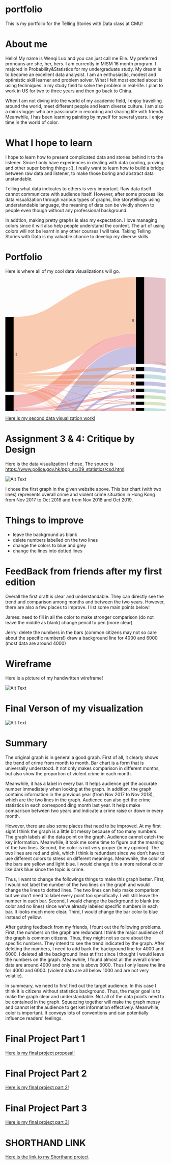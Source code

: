 # portfolio
This is my portfolio for the Telling Stories with Data class at CMU!


# About me

Hello! My name is Wenqi Luo and you can just call me Elle. My preferred pronouns are she, her, hers. I am currently in MISM 16 month program. I majored in Probability&Statistics for my undergraduate study. My dream is to become an excellent data analysist. I am an enthusiastic, modest and optimistic skill learner and problem solver. What I felt most excited about is using techniques in my study field to solve the problem in real-life. I plan to work in US for two to three years and then go back to China. 

When I am not diving into the world of my academic field, I enjoy travelling around the world, meet different people and learn diverse culture. I am also a mini vlogger who are passionate in recording and sharing life with friends. Meanwhile, I has been learning painting by myself for several years. I enjoy time in the world of color. 


# What I hope to learn

I hope to learn how to present complicated data and stories behind it to the listener. Since I only have experiences in dealing with data (coding, proving and other super boring things :(), I really want to learn how to build a bridge between raw data and listener, to make those boring and abstract data unstandable. 

Telling what data indicates to others is very important. Raw data itself cannot communicate with audience itself. However, after some process like data visualization through various types of graphs, like storytellings using understandable language, the meaning of data can be vividly shown to people even though without any professional background. 

In addtion, making pretty graphs is also my expectation. I love managing colors since it will also help people understand the content. The art of using colors will not be learnt in any other courses I will take. Taking Telling Stories with Data is my valuable chance to develop my diverse skills. 


# Portfolio

Here is where all of my cool data visualizations will go. 
<svg width="847" height="723" xmlns="http://www.w3.org/2000/svg"><g transform="translate(0, 10)"><g class="links" fill="none" stroke-opacity="0.4"><path d="M26,470.2524828113064C218.25,470.2524828113064,218.25,590.2647058823527,410.5,590.2647058823527" stroke-width="2.3155080213903743" style="stroke: rgb(235, 82, 82);"></path><path d="M26,441.97020626432385C218.25,441.97020626432385,218.25,450.8884644766997,410.5,450.8884644766997" stroke-width="1.9847211611917495" style="stroke: rgb(235, 82, 82);"></path><path d="M26,389.7058823529413C218.25,389.7058823529413,218.25,197.479755538579,410.5,197.479755538579" stroke-width="40.35599694423224" style="stroke: rgb(235, 82, 82);"></path><path d="M26,436.6776165011459C218.25,436.6776165011459,218.25,433.9419404125286,410.5,433.9419404125286" stroke-width="8.600458365164247" style="stroke: rgb(235, 82, 82);"></path><path d="M26,422.1229946524064C218.25,422.1229946524064,218.25,394.42551566080954,410.5,394.42551566080954" stroke-width="2.6462948815889993" style="stroke: rgb(235, 82, 82);"></path><path d="M26,467.60618792971735C218.25,467.60618792971735,218.25,558.687165775401,410.5,558.687165775401" stroke-width="2.9770817417876243" style="stroke: rgb(235, 82, 82);"></path><path d="M26,416.8304048892284C218.25,416.8304048892284,218.25,374.83269671504956,410.5,374.83269671504956" stroke-width="7.938884644766998" style="stroke: rgb(235, 82, 82);"></path><path d="M26,443.9549274255156C218.25,443.9549274255156,218.25,468.49656226126825,410.5,468.49656226126825" stroke-width="1.9847211611917495" style="stroke: rgb(235, 82, 82);"></path><path d="M26,462.9751718869366C218.25,462.9751718869366,218.25,541.0790679908328,410.5,541.0790679908328" stroke-width="6.284950343773874" style="stroke: rgb(235, 82, 82);"></path><path d="M26,472.89877769289535C218.25,472.89877769289535,218.25,617.211229946524,410.5,617.211229946524" stroke-width="0.9923605805958747" style="stroke: rgb(235, 82, 82);"></path><path d="M26,456.0286478227655C218.25,456.0286478227655,218.25,523.801757066463,410.5,523.801757066463" stroke-width="7.608097784568373" style="stroke: rgb(235, 82, 82);"></path><path d="M26,471.9064171122995C218.25,471.9064171122995,218.25,604.564935064935,410.5,604.564935064935" stroke-width="0.9923605805958747" style="stroke: rgb(235, 82, 82);"></path><path d="M26,427.9117647058823C218.25,427.9117647058823,218.25,415.1760886172649,410.5,415.1760886172649" stroke-width="8.931245225362872" style="stroke: rgb(235, 82, 82);"></path><path d="M26,448.5859434682964C218.25,448.5859434682964,218.25,506.02826585179537,410.5,506.02826585179537" stroke-width="7.277310924369748" style="stroke: rgb(235, 82, 82);"></path><path d="M26,410.54545454545456C218.25,410.54545454545456,218.25,317.37738731856365,410.5,317.37738731856365" stroke-width="0.6615737203972498" style="stroke: rgb(235, 82, 82);"></path><path d="M26,412.0339954163484C218.25,412.0339954163484,218.25,352.42818945760115,410.5,352.42818945760115" stroke-width="1.6539343009931247" style="stroke: rgb(235, 82, 82);"></path><path d="M26,475.8758594346829C218.25,475.8758594346829,218.25,692.5038197097019,410.5,692.5038197097019" stroke-width="0.3307868601986249" style="stroke: rgb(235, 82, 82);"></path><path d="M26,410.04927425515666C218.25,410.04927425515666,218.25,291.00343773873163,410.5,291.00343773873163" stroke-width="0.3307868601986249" style="stroke: rgb(235, 82, 82);"></path><path d="M26,474.2219251336898C218.25,474.2219251336898,218.25,628.865164247517,410.5,628.865164247517" stroke-width="1.6539343009931247" style="stroke: rgb(235, 82, 82);"></path><path d="M26,411.0416348357525C218.25,411.0416348357525,218.25,339.4511077158134,410.5,339.4511077158134" stroke-width="0.3307868601986249" style="stroke: rgb(235, 82, 82);"></path><path d="M26,475.37967914438497C218.25,475.37967914438497,218.25,650.6844919786093,410.5,650.6844919786093" stroke-width="0.6615737203972498" style="stroke: rgb(235, 82, 82);"></path><path d="M26,476.2066462948815C218.25,476.2066462948815,218.25,702.8346065699006,410.5,702.8346065699006" stroke-width="0.3307868601986249" style="stroke: rgb(235, 82, 82);"></path><path d="M26,513.6619556913676C218.25,513.6619556913676,218.25,244.9476699770817,410.5,244.9476699770817" stroke-width="54.57983193277311" style="stroke: rgb(117, 105, 191);"></path><path d="M26,557.6566080977848C218.25,557.6566080977848,218.25,398.22956455309367,410.5,398.22956455309367" stroke-width="4.9618029029793735" style="stroke: rgb(117, 105, 191);"></path><path d="M26,562.4530175706649C218.25,562.4530175706649,218.25,454.196333078686,410.5,454.196333078686" stroke-width="4.6310160427807485" style="stroke: rgb(117, 105, 191);"></path><path d="M26,542.9365928189459C218.25,542.9365928189459,218.25,293.1535523300227,410.5,293.1535523300227" stroke-width="3.969442322383499" style="stroke: rgb(117, 105, 191);"></path><path d="M26,574.8575248281131C218.25,574.8575248281131,218.25,574.3105423987776,410.5,574.3105423987776" stroke-width="5.623376623376624" style="stroke: rgb(117, 105, 191);"></path><path d="M26,549.0561497326205C218.25,549.0561497326205,218.25,357.0592055003819,410.5,357.0592055003819" stroke-width="7.608097784568373" style="stroke: rgb(117, 105, 191);"></path><path d="M26,567.4148204736442C218.25,567.4148204736442,218.25,472.13521772345314,410.5,472.13521772345314" stroke-width="5.292589763177999" style="stroke: rgb(117, 105, 191);"></path><path d="M26,570.5572956455311C218.25,570.5572956455311,218.25,491.8934300993126,410.5,491.8934300993126" stroke-width="0.9923605805958747" style="stroke: rgb(117, 105, 191);"></path><path d="M26,554.0179526355998C218.25,554.0179526355998,218.25,379.95989304812827,410.5,379.95989304812827" stroke-width="2.3155080213903743" style="stroke: rgb(117, 105, 191);"></path><path d="M26,545.0867074102371C218.25,545.0867074102371,218.25,339.781894576012,410.5,339.781894576012" stroke-width="0.3307868601986249" style="stroke: rgb(117, 105, 191);"></path><path d="M26,577.8346065699009C218.25,577.8346065699009,218.25,617.8728036669213,410.5,617.8728036669213" stroke-width="0.3307868601986249" style="stroke: rgb(117, 105, 191);"></path><path d="M26,571.7150496562263C218.25,571.7150496562263,218.25,560.5064935064935,410.5,560.5064935064935" stroke-width="0.6615737203972498" style="stroke: rgb(117, 105, 191);"></path><path d="M26,571.2188693659284C218.25,571.2188693659284,218.25,509.83231474407955,410.5,509.83231474407955" stroke-width="0.3307868601986249" style="stroke: rgb(117, 105, 191);"></path><path d="M26,213.65087853323155C218.25,213.65087853323155,218.25,88.65087853323142,410.5,88.65087853323142" stroke-width="177.30175706646295" style="stroke: rgb(242, 130, 63);"></path><path d="M26,354.5660809778458C218.25,354.5660809778458,218.25,602.7456073338425,410.5,602.7456073338425" stroke-width="2.6462948815889993" style="stroke: rgb(242, 130, 63);"></path><path d="M26,343.98090145148973C218.25,343.98090145148973,218.25,488.08938120702834,410.5,488.08938120702834" stroke-width="6.615737203972499" style="stroke: rgb(242, 130, 63);"></path><path d="M26,328.59931245225374C218.25,328.59931245225374,218.25,333.4969442322382,410.5,333.4969442322382" stroke-width="11.577540106951872" style="stroke: rgb(242, 130, 63);"></path><path d="M26,316.8563789152025C218.25,316.8563789152025,218.25,311.0924369747898,410.5,311.0924369747898" stroke-width="11.908326967150497" style="stroke: rgb(242, 130, 63);"></path><path d="M26,338.8537051184111C218.25,338.8537051184111,218.25,449.0691367456073,410.5,449.0691367456073" stroke-width="1.6539343009931247" style="stroke: rgb(242, 130, 63);"></path><path d="M26,306.6019862490452C218.25,306.6019862490452,218.25,286.53781512605025,410.5,286.53781512605025" stroke-width="8.600458365164247" style="stroke: rgb(242, 130, 63);"></path><path d="M26,349.10809778456843C218.25,349.10809778456843,218.25,555.7100840336134,410.5,555.7100840336134" stroke-width="2.9770817417876243" style="stroke: rgb(242, 130, 63);"></path><path d="M26,350.92742551566084C218.25,350.92742551566084,218.25,571.1680672268907,410.5,571.1680672268907" stroke-width="0.6615737203972498" style="stroke: rgb(242, 130, 63);"></path><path d="M26,352.25057295645536C218.25,352.25057295645536,218.25,588.1145912910617,410.5,588.1145912910617" stroke-width="1.9847211611917495" style="stroke: rgb(242, 130, 63);"></path><path d="M26,359.0317035905272C218.25,359.0317035905272,218.25,671.8422459893045,410.5,671.8422459893045" stroke-width="0.3307868601986249" style="stroke: rgb(242, 130, 63);"></path><path d="M26,337.0343773873186C218.25,337.0343773873186,218.25,392.1100076394191,410.5,392.1100076394191" stroke-width="1.9847211611917495" style="stroke: rgb(242, 130, 63);"></path><path d="M26,356.7161955691368C218.25,356.7161955691368,218.25,615.8880825057295,410.5,615.8880825057295" stroke-width="1.6539343009931247" style="stroke: rgb(242, 130, 63);"></path><path d="M26,358.5355233002292C218.25,358.5355233002292,218.25,661.3460656990065,410.5,661.3460656990065" stroke-width="0.6615737203972498" style="stroke: rgb(242, 130, 63);"></path><path d="M26,335.2150496562262C218.25,335.2150496562262,218.25,350.77425515660804,410.5,350.77425515660804" stroke-width="1.6539343009931247" style="stroke: rgb(242, 130, 63);"></path><path d="M26,347.4541634835753C218.25,347.4541634835753,218.25,537.7711993888465,410.5,537.7711993888465" stroke-width="0.3307868601986249" style="stroke: rgb(242, 130, 63);"></path><path d="M26,359.3624904507258C218.25,359.3624904507258,218.25,682.1730328495032,410.5,682.1730328495032" stroke-width="0.3307868601986249" style="stroke: rgb(242, 130, 63);"></path><path d="M26,340.1768525592056C218.25,340.1768525592056,218.25,467.0080213903745,410.5,467.0080213903745" stroke-width="0.9923605805958747" style="stroke: rgb(242, 130, 63);"></path><path d="M26,357.87394957983196C218.25,357.87394957983196,218.25,640.0229182582121,410.5,640.0229182582121" stroke-width="0.6615737203972498" style="stroke: rgb(242, 130, 63);"></path><path d="M436.5,589.2723453017569C628.75,589.2723453017569,628.75,560.9262796027502,821,560.9262796027502" stroke-width="4.3002291825821235" style="stroke: rgb(191, 153, 105);"></path><path d="M436.5,452.3770053475935C628.75,452.3770053475935,628.75,504.692513368984,821,504.692513368984" stroke-width="8.269671504965622" style="stroke: rgb(191, 169, 105);"></path><path d="M436.5,132.3147440794499C628.75,132.3147440794499,628.75,262.31474407944995,821,262.31474407944995" stroke-width="264.6294881588999" style="stroke: rgb(191, 105, 121);"></path><path d="M436.5,268.43353705118403C628.75,268.43353705118403,628.75,411.41061879297183,821,411.41061879297183" stroke-width="7.608097784568373" style="stroke: rgb(191, 105, 121);"></path><path d="M436.5,433.9419404125286C628.75,433.9419404125286,628.75,496.25744843391914,821,496.25744843391914" stroke-width="8.600458365164247" style="stroke: rgb(180, 191, 105);"></path><path d="M436.5,395.9140565317033C628.75,395.9140565317033,628.75,478.229564553094,821,478.229564553094" stroke-width="9.592818945760122" style="stroke: rgb(164, 191, 105);"></path><path d="M436.5,557.6948051948052C628.75,557.6948051948052,628.75,549.679526355997,821,549.679526355997" stroke-width="6.284950343773874" style="stroke: rgb(148, 191, 105);"></path><path d="M436.5,554.386936592819C628.75,554.386936592819,628.75,395.4564553093964,821,395.4564553093964" stroke-width="0.3307868601986249" style="stroke: rgb(148, 191, 105);"></path><path d="M436.5,375.9904507257448C628.75,375.9904507257448,628.75,468.3059587471353,821,468.3059587471353" stroke-width="10.254392666157372" style="stroke: rgb(132, 191, 105);"></path><path d="M436.5,470.6466768525593C628.75,470.6466768525593,628.75,512.9621848739497,821,512.9621848739497" stroke-width="8.269671504965622" style="stroke: rgb(116, 191, 105);"></path><path d="M436.5,540.9136745607334C628.75,540.9136745607334,628.75,543.2291825821238,821,543.2291825821238" stroke-width="6.615737203972499" style="stroke: rgb(105, 191, 110);"></path><path d="M436.5,616.715049656226C628.75,616.715049656226,628.75,566.7150496562263,821,566.7150496562263" stroke-width="2.6462948815889993" style="stroke: rgb(105, 191, 126);"></path><path d="M436.5,615.2265087853323C628.75,615.2265087853323,628.75,397.4411764705881,821,397.4411764705881" stroke-width="0.3307868601986249" style="stroke: rgb(105, 191, 126);"></path><path d="M436.5,523.801757066463C628.75,523.801757066463,628.75,536.1172650878534,821,536.1172650878534" stroke-width="7.608097784568373" style="stroke: rgb(105, 191, 143);"></path><path d="M436.5,602.0840336134452C628.75,602.0840336134452,628.75,396.61420932009156,821,396.61420932009156" stroke-width="1.3231474407944996" style="stroke: rgb(105, 191, 159);"></path><path d="M436.5,603.9033613445376C628.75,603.9033613445376,628.75,564.2341482047365,821,564.2341482047365" stroke-width="2.3155080213903743" style="stroke: rgb(105, 191, 159);"></path><path d="M436.5,415.1760886172649C628.75,415.1760886172649,628.75,487.49159663865555,821,487.49159663865555" stroke-width="8.931245225362872" style="stroke: rgb(105, 191, 175);"></path><path d="M436.5,506.19365928189467C628.75,506.19365928189467,628.75,528.509167303285,821,528.509167303285" stroke-width="7.608097784568373" style="stroke: rgb(105, 191, 191);"></path><path d="M436.5,311.5886172650877C628.75,311.5886172650877,628.75,434.23491214667695,821,434.23491214667695" stroke-width="12.239113827349122" style="stroke: rgb(105, 175, 191);"></path><path d="M436.5,305.30366692131383C628.75,305.30366692131383,628.75,394.7948815889992,821,394.7948815889992" stroke-width="0.3307868601986249" style="stroke: rgb(105, 175, 191);"></path><path d="M436.5,355.5706646294881C628.75,355.5706646294881,628.75,457.8861726508786,821,457.8861726508786" stroke-width="10.585179526355997" style="stroke: rgb(105, 159, 191);"></path><path d="M436.5,350.1126814362108C628.75,350.1126814362108,628.75,395.1256684491978,821,395.1256684491978" stroke-width="0.3307868601986249" style="stroke: rgb(105, 159, 191);"></path><path d="M436.5,692.5038197097019C628.75,692.5038197097019,628.75,572.503819709702,821,572.503819709702" stroke-width="0.3307868601986249" style="stroke: rgb(105, 143, 191);"></path><path d="M436.5,288.68792971734126C628.75,288.68792971734126,628.75,421.66501145912923,821,421.66501145912923" stroke-width="12.900687547746372" style="stroke: rgb(105, 126, 191);"></path><path d="M436.5,628.865164247517C628.75,628.865164247517,628.75,568.8651642475173,821,568.8651642475173" stroke-width="1.6539343009931247" style="stroke: rgb(105, 110, 191);"></path><path d="M436.5,333.8277310924368C628.75,333.8277310924368,628.75,446.47402597402606,821,446.47402597402606" stroke-width="12.239113827349122" style="stroke: rgb(116, 105, 191);"></path><path d="M436.5,650.6844919786093C628.75,650.6844919786093,628.75,570.6844919786097,821,570.6844919786097" stroke-width="0.6615737203972498" style="stroke: rgb(132, 105, 191);"></path><path d="M436.5,702.8346065699006C628.75,702.8346065699006,628.75,572.8346065699006,821,572.8346065699006" stroke-width="0.3307868601986249" style="stroke: rgb(148, 105, 191);"></path><path d="M436.5,574.1451489686783C628.75,574.1451489686783,628.75,555.7990832696715,821,555.7990832696715" stroke-width="5.954163483575249" style="stroke: rgb(164, 105, 191);"></path><path d="M436.5,571.0026737967914C628.75,571.0026737967914,628.75,395.787242169595,821,395.787242169595" stroke-width="0.3307868601986249" style="stroke: rgb(164, 105, 191);"></path><path d="M436.5,488.5855614973263C628.75,488.5855614973263,628.75,520.9010695187167,821,520.9010695187167" stroke-width="7.608097784568373" style="stroke: rgb(180, 105, 191);"></path><path d="M436.5,671.8422459893045C628.75,671.8422459893045,628.75,571.8422459893048,821,571.8422459893048" stroke-width="0.3307868601986249" style="stroke: rgb(191, 105, 185);"></path><path d="M436.5,661.3460656990065C628.75,661.3460656990065,628.75,571.3460656990069,821,571.3460656990069" stroke-width="0.6615737203972498" style="stroke: rgb(191, 105, 169);"></path><path d="M436.5,682.1730328495032C628.75,682.1730328495032,628.75,572.1730328495034,821,572.1730328495034" stroke-width="0.3307868601986249" style="stroke: rgb(191, 105, 153);"></path><path d="M436.5,640.0229182582121C628.75,640.0229182582121,628.75,570.0229182582125,821,570.0229182582125" stroke-width="0.6615737203972498" style="stroke: rgb(191, 105, 137);"></path></g><g class="nodes" font-family="Arial, Helvetica" font-size="10"><g><rect x="410.5" y="-5.684341886080802e-14" height="272.23758594346816" width="26" fill="#000"></rect><text x="404.5" y="136.11879297173402" dy="0.35em" text-anchor="end">0</text></g><g><rect x="410.5" y="628.0381970970204" height="1.6539343009931144" width="26" fill="#000"></rect><text x="404.5" y="628.865164247517" dy="0.35em" text-anchor="end">1</text></g><g><rect x="410.5" y="391.11764705882325" height="9.5928189457602" width="26" fill="#000"></rect><text x="404.5" y="395.91405653170335" dy="0.35em" text-anchor="end">10</text></g><g><rect x="410.5" y="448.24216959511074" height="8.2696715049658" width="26" fill="#000"></rect><text x="404.5" y="452.37700534759364" dy="0.35em" text-anchor="end">11</text></g><g><rect x="410.5" y="570.8372803666921" height="6.284950343773744" width="26" fill="#000"></rect><text x="404.5" y="573.979755538579" dy="0.35em" text-anchor="end">12</text></g><g><rect x="410.5" y="282.2375859434681" height="12.90068754774643" width="26" fill="#000"></rect><text x="404.5" y="288.6879297173413" dy="0.35em" text-anchor="end">13</text></g><g><rect x="410.5" y="639.6921313980135" height="0.6615737203972003" width="26" fill="#000"></rect><text x="404.5" y="640.0229182582121" dy="0.35em" text-anchor="end">13 15</text></g><g><rect x="410.5" y="671.6768525592051" height="0.33078686019871384" width="26" fill="#000"></rect><text x="404.5" y="671.8422459893045" dy="0.35em" text-anchor="end">13 15 B</text></g><g><rect x="410.5" y="349.9472880061115" height="10.9159663865546" width="26" fill="#000"></rect><text x="404.5" y="355.4052711993888" dy="0.35em" text-anchor="end">14</text></g><g><rect x="410.5" y="327.70817417876225" height="12.239113827349229" width="26" fill="#000"></rect><text x="404.5" y="333.82773109243686" dy="0.35em" text-anchor="end">15</text></g><g><rect x="410.5" y="682.0076394194039" height="0.33078686019871384" width="26" fill="#000"></rect><text x="404.5" y="682.1730328495032" dy="0.35em" text-anchor="end">15 16</text></g><g><rect x="410.5" y="484.7815126050421" height="7.608097784568372" width="26" fill="#000"></rect><text x="404.5" y="488.5855614973263" dy="0.35em" text-anchor="end">16</text></g><g><rect x="410.5" y="587.1222307104658" height="4.300229182582143" width="26" fill="#000"></rect><text x="404.5" y="589.2723453017569" dy="0.35em" text-anchor="end">2</text></g><g><rect x="410.5" y="429.64171122994645" height="8.600458365164286" width="26" fill="#000"></rect><text x="404.5" y="433.9419404125286" dy="0.35em" text-anchor="end">3</text></g><g><rect x="410.5" y="370.8632543926661" height="10.254392666157173" width="26" fill="#000"></rect><text x="404.5" y="375.99045072574467" dy="0.35em" text-anchor="end">4</text></g><g><rect x="410.5" y="410.71046600458345" height="8.931245225363" width="26" fill="#000"></rect><text x="404.5" y="415.17608861726495" dy="0.35em" text-anchor="end">5</text></g><g><rect x="410.5" y="650.3537051184107" height="0.6615737203972003" width="26" fill="#000"></rect><text x="404.5" y="650.6844919786093" dy="0.35em" text-anchor="end">5 7</text></g><g><rect x="410.5" y="692.3384262796026" height="0.33078686019871384" width="26" fill="#000"></rect><text x="404.5" y="692.5038197097019" dy="0.35em" text-anchor="end">5 9</text></g><g><rect x="410.5" y="537.6058059587472" height="6.615737203972458" width="26" fill="#000"></rect><text x="404.5" y="540.9136745607334" dy="0.35em" text-anchor="end">6</text></g><g><rect x="410.5" y="502.3896103896105" height="7.608097784568372" width="26" fill="#000"></rect><text x="404.5" y="506.19365928189467" dy="0.35em" text-anchor="end">7</text></g><g><rect x="410.5" y="519.9977081741788" height="7.608097784568372" width="26" fill="#000"></rect><text x="404.5" y="523.801757066463" dy="0.35em" text-anchor="end">8</text></g><g><rect x="410.5" y="702.6692131398013" height="0.33078686019871384" width="26" fill="#000"></rect><text x="404.5" y="702.8346065699006" dy="0.35em" text-anchor="end">8 10</text></g><g><rect x="410.5" y="466.51184110007654" height="8.269671504965572" width="26" fill="#000"></rect><text x="404.5" y="470.6466768525593" dy="0.35em" text-anchor="end">9</text></g><g><rect x="410.5" y="601.422459893048" height="3.6386554621849427" width="26" fill="#000"></rect><text x="404.5" y="603.2417876241404" dy="0.35em" text-anchor="end">A</text></g><g><rect x="410.5" y="615.0611153552329" height="2.977081741787515" width="26" fill="#000"></rect><text x="404.5" y="616.5496562261267" dy="0.35em" text-anchor="end">B</text></g><g><rect x="410.5" y="305.13827349121453" height="12.569900687547715" width="26" fill="#000"></rect><text x="404.5" y="311.4232238349884" dy="0.35em" text-anchor="end">C</text></g><g><rect x="410.5" y="661.015278838808" height="0.6615737203972003" width="26" fill="#000"></rect><text x="404.5" y="661.3460656990065" dy="0.35em" text-anchor="end">C D</text></g><g><rect x="410.5" y="554.2215431627196" height="6.615737203972458" width="26" fill="#000"></rect><text x="404.5" y="557.5294117647059" dy="0.35em" text-anchor="end">D</text></g><g><rect x="0" y="369.52788388082513" height="106.84415584415592" width="26" fill="#000"></rect><text x="32" y="422.9499618029031" dy="0.35em" text-anchor="start">1</text></g><g><rect x="0" y="486.37203972498105" height="91.62796027501889" width="26" fill="#000"></rect><text x="32" y="532.1860198624905" dy="0.35em" text-anchor="start">2</text></g><g><rect x="0" y="125.00000000000009" height="234.52788388082502" width="26" fill="#000"></rect><text x="32" y="242.2639419404126" dy="0.35em" text-anchor="start">3</text></g><g><rect x="821" y="129.99999999999997" height="267.60656990068765" width="26" fill="#000"></rect><text x="815" y="263.8032849503438" dy="0.35em" text-anchor="end">no</text></g><g><rect x="821" y="407.60656990068765" height="165.3934300993124" width="26" fill="#000"></rect><text x="815" y="490.3032849503438" dy="0.35em" text-anchor="end">yes</text></g></g></g></svg>


[Here is my second data visualization work!](/dataviz2.md)


# Assignment 3 & 4: Critique by Design

Here is the data visualization I chose. The source is https://www.police.gov.hk/ppp_sc/09_statistics/csd.html. 

![Alt Text](https://github.com/77meow/portfolio/blob/master/screenshot.png?raw=true)


I chose the first graph in the given website above. This bar chart (with two lines) represents overall  crime and violent crime situation in Hong Kong from Nov 2017 to Oct 2018 and from Nov 2018 and Oct 2019. 


# Things to improve

- leave the background as blank
- delete numbers labelled on the two lines 
- change the colors to blue and grey
- change the lines into dotted lines 

# FeedBack from friends after my first edition

Overall the first draft is clear and understandable. They can directly see the trend and comparison among months and between the two years. However, there are also a few places to improve. I list some main points below!

James: need to fill in all the color to make stronger comparison (do not leave the middle as blank)
        change pencil to pen (more clear)

Jerry: delete the numbers in the bars (common citizens may not so care about the specific numbers!)
       draw a background line for 4000 and 6000 (most data are around 4000)

# Wireframe 

Here is a picture of my handwritten wireframe!

![Alt Text](https://github.com/77meow/portfolio/blob/master/wireframe.jpeg?raw=true)


# Final Verson of my visualization 

![Alt Text](https://github.com/77meow/portfolio/blob/master/finalgraph.jpeg?raw=true)


# Summary 

The original graph is in general a good graph. First of all, it clearly shows the trend of crime from month to month. Bar chart is a form that is universally understood. It not only makes comparison in different months, but also show the proportion of violent crime in each month. 

Meanwhile, it has a label in every bar. It helps audience get the accurate number immediately when looking at the graph.  In addition, the graph contains information in the previous year (from Nov 2017 to Nov 2018), which are the two lines in the graph. Audience can also get the crime statistics in each correspond ding month last year. It helps make comparison between two years and indicate a crime raise or down in every month. 

However, there are also some places that need to be improved. At my first sight I think the graph is a little bit messy because of too many numbers. The graph labels all the data point on the graph. Audience cannot catch the key information. Meanwhile, it took me some time to figure out the meaning of the two lines. Second, the color is not very proper (in my opinion). The two lines are red and pink, which I think is redundant since we don’t have to use different colors to stress on different meanings. Meanwhile, the color of the bars are yellow and light blue. I would change it to a more rational color like dark blue since the topic is crime. 

Thus, I want to change the followings things to make this graph better. 
First, I would not label the number of the two lines on the graph and would change the lines to dotted lines. The two lines can help make comparison but we don’t need to label every point too specifically. I will still leave the number in each bar. Second, I would change the background to blank (no color and no lines) since we’ve already labeled specific numbers in each bar. It looks much more clear. Third, I would change the bar color to blue instead of yellow. 

After getting feedback from my friends, I fount out the following problems. 
First, the numbers on the graph are redundant.I think the major audience of the graph is common citizens. Thus, they might not so care about the specific numbers. They intend to see the trend indicated by the graph. 
After deleting the numbers, I need to add back the background line for 4000 and 6000. I deleted all the background lines at first since I thought I would leave the numbers on the graph. Meanwhile, I found almost all the overall crime data are around 4000 and only one is above 6000. Thus I only leave the line for 4000 and 6000. (violent data are all below 1000 and are not very volatile).

In summeary, we need to first find out the target audience. In this case I think it is citizens without statistics background. Thus, the major goal is to make the graph clear and understandable. Not all of the data points need to be contained in the graph. Squeezing together will make the graph messy and cannot let the audience to get ket information effectively. Meanwhile, color is important. It conveys lots of conventions and can potentially influence readers' feelings. 


# Final Project Part 1
[Here is my final project proposal!](/FinalProjectPart1.md)

# Final Project Part 2
[Here is my final project part 2!](/FinalProjectPart2.md)

# Final Project Part 3
[Here is my final project part 3!](/FinalProjectPart3.md)

# SHORTHAND LINK 
[Here is the link to my Shorthand project](https://carnegiemellon.shorthandstories.com/l-or-al-vs-covergirl/index.html)
